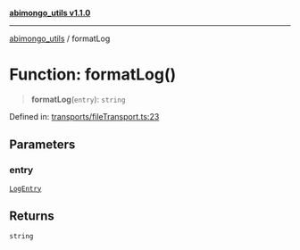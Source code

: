 [**abimongo_utils v1.1.0**](../README.md)

***

[abimongo_utils](../README.md) / formatLog

# Function: formatLog()

> **formatLog**(`entry`): `string`

Defined in: [transports/fileTransport.ts:23](https://github.com/NodEm9/abimongo_utils/blob/ee68e61821a92d10b78d3ea90016374fc2d4aef0/src/transports/fileTransport.ts#L23)

## Parameters

### entry

[`LogEntry`](../interfaces/LogEntry.md)

## Returns

`string`
